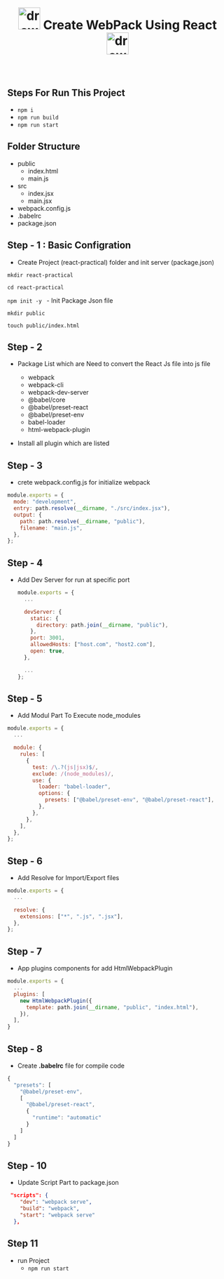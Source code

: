 # **<p align="center"><img src="https://t1.daumcdn.net/cfile/tistory/999AF54B5B93D78C25" alt="drawing" style="width:50px;"/> Create WebPack Using React <img src="https://t1.daumcdn.net/cfile/tistory/999AF54B5B93D78C25" alt="drawing" style="width:50px;"/></p>**

<br />

## Steps For Run This Project

- `npm i`
- `npm run build`
- `npm run start`

## Folder Structure

- public
  - index.html
  - main.js
- src
  - index.jsx
  - main.jsx
- webpack.config.js
- .babelrc
- package.json

## Step - 1 : Basic Configration

- Create Project (react-practical) folder and init server (package.json)

`mkdir react-practical`

`cd react-practical`

`npm init -y ` - Init Package Json file

`mkdir public`

`touch public/index.html`

## Step - 2

- Package List which are Need to convert the React Js file into js file

  - webpack
  - webpack-cli
  - webpack-dev-server
  - @babel/core
  - @babel/preset-react
  - @babel/preset-env
  - babel-loader
  - html-webpack-plugin

- Install all plugin which are listed

## Step - 3

- crete webpack.config.js for initialize webpack

```js
module.exports = {
  mode: "development",
  entry: path.resolve(__dirname, "./src/index.jsx"),
  output: {
    path: path.resolve(__dirname, "public"),
    filename: "main.js",
  },
};
```

## Step - 4

- Add Dev Server for run at specific port

  ```js
  module.exports = {
    ...

    devServer: {
      static: {
        directory: path.join(__dirname, "public"),
      },
      port: 3001,
      allowedHosts: ["host.com", "host2.com"],
      open: true,
    },

    ...
  };
  ```

## Step - 5

- Add Modul Part To Execute node_modules

```js
module.exports = {
  ...

  module: {
    rules: [
      {
        test: /\.?(js|jsx)$/,
        exclude: /(node_modules)/,
        use: {
          loader: "babel-loader",
          options: {
            presets: ["@babel/preset-env", "@babel/preset-react"],
          },
        },
      },
    ],
  },
};
```

## Step - 6

- Add Resolve for Import/Export files

```js
module.exports = {
  ...

  resolve: {
    extensions: ["*", ".js", ".jsx"],
  },
};
```

## Step - 7

- App plugins components for add HtmlWebpackPlugin

```js
module.exports = {
  ...
  plugins: [
    new HtmlWebpackPlugin({
      template: path.join(__dirname, "public", "index.html"),
    }),
  ],
}
```

## Step - 8

- Create **.babelrc** file for compile code

```js
{
  "presets": [
    "@babel/preset-env",
    [
      "@babel/preset-react",
      {
        "runtime": "automatic"
      }
    ]
  ]
}

```

## Step - 10

- Update Script Part to package.json

```json
 "scripts": {
    "dev": "webpack serve",
    "build": "webpack",
    "start": "webpack serve"
  },
```

## Step 11

- run Project
  - `npm run start`
